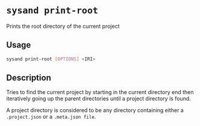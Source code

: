 # `sysand print-root`

Prints the root directory of the current project

## Usage

```sh
sysand print-root [OPTIONS] <IRI>
```

## Description

Tries to find the current project by starting in the current directory end then
iteratively going up the parent directories until a project directory is found.

A project directory is considered to be any directory containing either a
`.project.json` or a `.meta.json file`.
